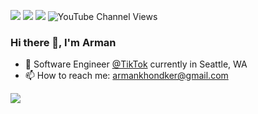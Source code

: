 [<img src="https://img.shields.io/badge/linkedin-%230077B5.svg?&style=for-the-badge&logo=linkedin&logoColor=white" />](https://www.linkedin.com/in/armankhondker)
[<img src="https://img.shields.io/badge/github-%2312100E.svg?&style=for-the-badge&logo=github&logoColor=white&color=black" />](https://github.com/armankhondker/)
[<img src="https://img.shields.io/badge/youtube-%230077B5.svg?&style=for-the-badge&logo=youtube&logoColor=white&color=FF0000" />](https://www.youtube.com/@armankhondker)
![YouTube Channel Views](https://img.shields.io/youtube/channel/views/@armankhondker)

### Hi there 👋, I'm Arman

- 🏢 Software Engineer [@TikTok](https://www.tiktok.com/) currently in Seattle, WA
- 📫 How to reach me: armankhondker@gmail.com

![](https://komarev.com/ghpvc/?username=ArmanKhondker)
